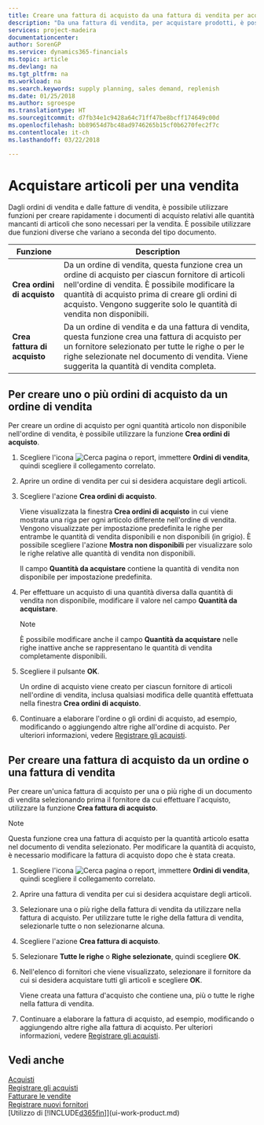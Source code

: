 ```yaml
---
title: Creare una fattura di acquisto da una fattura di vendita per acquistare gli articoli per una vendita | Documenti Microsoft
description: "Da una fattura di vendita, per acquistare prodotti, è possibile creare una fattura di acquisto per un fornitore."
services: project-madeira
documentationcenter: 
author: SorenGP
ms.service: dynamics365-financials
ms.topic: article
ms.devlang: na
ms.tgt_pltfrm: na
ms.workload: na
ms.search.keywords: supply planning, sales demand, replenish
ms.date: 01/25/2018
ms.author: sgroespe
ms.translationtype: HT
ms.sourcegitcommit: d7fb34e1c9428a64c71ff47be8bcff174649c00d
ms.openlocfilehash: bb89654d7bc48ad9746265b15cf0b6270fec2f7c
ms.contentlocale: it-ch
ms.lasthandoff: 03/22/2018

---
```

# <a name="purchase-items-for-a-sale"></a>Acquistare articoli per una vendita
Dagli ordini di vendita e dalle fatture di vendita, è possibile utilizzare funzioni per creare rapidamente i documenti di acquisto relativi alle quantità mancanti di articoli che sono necessari per la vendita. È possibile utilizzare due funzioni diverse che variano a seconda del tipo documento.

|Funzione|Description|
|--------|-----------|
|**Crea ordini di acquisto**|Da un ordine di vendita, questa funzione crea un ordine di acquisto per ciascun fornitore di articoli nell'ordine di vendita. È possibile modificare la quantità di acquisto prima di creare gli ordini di acquisto. Vengono suggerite solo le quantità di vendita non disponibili.
|**Crea fattura di acquisto**|Da un ordine di vendita e da una fattura di vendita, questa funzione crea una fattura di acquisto per un fornitore selezionato per tutte le righe o per le righe selezionate nel documento di vendita. Viene suggerita la quantità di vendita completa.|

## <a name="to-create-one-or-more-purchase-orders-from-a-sales-order"></a>Per creare uno o più ordini di acquisto da un ordine di vendita
Per creare un ordine di acquisto per ogni quantità articolo non disponibile nell'ordine di vendita, è possibile utilizzare la funzione **Crea ordini di acquisto**.

1. Scegliere l'icona ![Cerca pagina o report](media/ui-search/search_small.png "icona Cerca pagina o report"), immettere **Ordini di vendita**, quindi scegliere il collegamento correlato.
2. Aprire un ordine di vendita per cui si desidera acquistare degli articoli.
3. Scegliere l'azione **Crea ordini di acquisto**.

    Viene visualizzata la finestra **Crea ordini di acquisto** in cui viene mostrata una riga per ogni articolo differente nell'ordine di vendita. Vengono visualizzate per impostazione predefinita le righe per entrambe le quantità di vendita disponibili e non disponibili (in grigio). È possibile scegliere l'azione **Mostra non disponibili** per visualizzare solo le righe relative alle quantità di vendita non disponibili.

    Il campo **Quantità da acquistare** contiene la quantità di vendita non disponibile per impostazione predefinita.
4. Per effettuare un acquisto di una quantità diversa dalla quantità di vendita non disponibile, modificare il valore nel campo **Quantità da acquistare**.

    > [!NOTE]  
   >   È possibile modificare anche il campo **Quantità da acquistare** nelle righe inattive anche se rappresentano le quantità di vendita completamente disponibili.
5. Scegliere il pulsante **OK**.

    Un ordine di acquisto viene creato per ciascun fornitore di articoli nell'ordine di vendita, inclusa qualsiasi modifica delle quantità effettuata nella finestra **Crea ordini di acquisto**.
6. Continuare a elaborare l'ordine o gli ordini di acquisto, ad esempio, modificando o aggiungendo altre righe all'ordine di acquisto. Per ulteriori informazioni, vedere [Registrare gli acquisti](purchasing-how-record-purchases.md).


## <a name="to-create-a-purchase-invoice-from-a-sales-order-or-sales-invoice"></a>Per creare una fattura di acquisto da un ordine o una fattura di vendita
Per creare un'unica fattura di acquisto per una o più righe di un documento di vendita selezionando prima il fornitore da cui effettuare l'acquisto, utilizzare la funzione **Crea fattura di acquisto**.

> [!NOTE]  
>   Questa funzione crea una fattura di acquisto per la quantità articolo esatta nel documento di vendita selezionato. Per modificare la quantità di acquisto, è necessario modificare la fattura di acquisto dopo che è stata creata.  

1. Scegliere l'icona ![Cerca pagina o report](media/ui-search/search_small.png "icona Cerca pagina o report"), immettere **Ordini di vendita**, quindi scegliere il collegamento correlato.
2. Aprire una fattura di vendita per cui si desidera acquistare degli articoli.
3. Selezionare una o più righe della fattura di vendita da utilizzare nella fattura di acquisto. Per utilizzare tutte le righe della fattura di vendita, selezionarle tutte o non selezionarne alcuna.
4. Scegliere l'azione **Crea fattura di acquisto**.
5. Selezionare **Tutte le righe** o **Righe selezionate**, quindi scegliere **OK**.  
6. Nell'elenco di fornitori che viene visualizzato, selezionare il fornitore da cui si desidera acquistare tutti gli articoli e scegliere **OK**.

    Viene creata una fattura d'acquisto che contiene una, più o tutte le righe nella fattura di vendita.
7. Continuare a elaborare la fattura di acquisto, ad esempio, modificando o aggiungendo altre righe alla fattura di acquisto. Per ulteriori informazioni, vedere [Registrare gli acquisti](purchasing-how-record-purchases.md).

## <a name="see-also"></a>Vedi anche
[Acquisti](purchasing-manage-purchasing.md)  
[Registrare gli acquisti](purchasing-how-record-purchases.md)  
[Fatturare le vendite](sales-how-invoice-sales.md)  
[Registrare nuovi fornitori](purchasing-how-register-new-vendors.md)  
[Utilizzo di [!INCLUDE[d365fin](includes/d365fin_md.md)]](ui-work-product.md)

